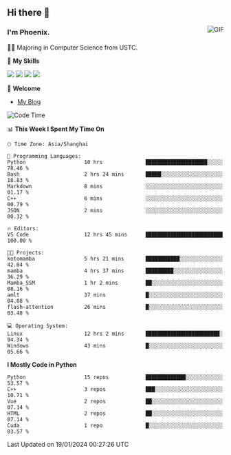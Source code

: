 ## Hi there 👋
<img align="right" alt="GIF" src="https://raw.githubusercontent.com/JoeyBling/JoeyBling/master/pic/pusheencode.gif" />

### I'm Phoenix.

👨‍🎓 Majoring in Computer Science from USTC.

🌟 **My Skills**

![](https://img.shields.io/badge/-Python-3e74a2?style=flat-square&logo=Python&logoColor=fff)
![](https://img.shields.io/badge/-C++-9f62a5?style=flat&logo=cplusplus&logoColor=white)
![](https://img.shields.io/badge/-Linux-185886?style=flat-square&logo=Linux&logoColor=fff)
![](https://img.shields.io/badge/-Rust-ff4136?style=flat-square&logo=Rust&logoColor=fff)

💬 **Welcome**

- [My Blog](https://ysy-phoenix.github.io/)

<!--START_SECTION:waka-->
![Code Time](http://img.shields.io/badge/Code%20Time-488%20hrs%2031%20mins-blue)

📊 **This Week I Spent My Time On** 

```text
🕑︎ Time Zone: Asia/Shanghai

💬 Programming Languages: 
Python                   10 hrs              ████████████████████░░░░░   78.46 % 
Bash                     2 hrs 24 mins       █████░░░░░░░░░░░░░░░░░░░░   18.83 % 
Markdown                 8 mins              ░░░░░░░░░░░░░░░░░░░░░░░░░   01.17 % 
C++                      6 mins              ░░░░░░░░░░░░░░░░░░░░░░░░░   00.79 % 
JSON                     2 mins              ░░░░░░░░░░░░░░░░░░░░░░░░░   00.32 % 

🔥 Editors: 
VS Code                  12 hrs 45 mins      █████████████████████████   100.00 % 

🐱‍💻 Projects: 
kotomamba                5 hrs 21 mins       ███████████░░░░░░░░░░░░░░   42.04 % 
mamba                    4 hrs 37 mins       █████████░░░░░░░░░░░░░░░░   36.29 % 
Mamba_SSM                1 hr 2 mins         ██░░░░░░░░░░░░░░░░░░░░░░░   08.16 % 
amlt                     37 mins             █░░░░░░░░░░░░░░░░░░░░░░░░   04.88 % 
flash-attention          26 mins             █░░░░░░░░░░░░░░░░░░░░░░░░   03.48 % 

💻 Operating System: 
Linux                    12 hrs 2 mins       ████████████████████████░   94.34 % 
Windows                  43 mins             █░░░░░░░░░░░░░░░░░░░░░░░░   05.66 % 
```

**I Mostly Code in Python** 

```text
Python                   15 repos            █████████████░░░░░░░░░░░░   53.57 % 
C++                      3 repos             ███░░░░░░░░░░░░░░░░░░░░░░   10.71 % 
Vue                      2 repos             ██░░░░░░░░░░░░░░░░░░░░░░░   07.14 % 
HTML                     2 repos             ██░░░░░░░░░░░░░░░░░░░░░░░   07.14 % 
Cuda                     1 repo              █░░░░░░░░░░░░░░░░░░░░░░░░   03.57 % 
```




 Last Updated on 19/01/2024 00:27:26 UTC
<!--END_SECTION:waka-->

<!--
**ysy-phoenix/ysy-phoenix** is a ✨ _special_ ✨ repository because its `README.md` (this file) appears on your GitHub profile.

Here are some ideas to get you started:

- 🔭 I’m currently working on ...
- 🌱 I’m currently learning ...
- 👯 I’m looking to collaborate on ...
- 🤔 I’m looking for help with ...
- 💬 Ask me about ...
- 📫 How to reach me: ...
- 😄 Pronouns: ...
- ⚡ Fun fact: ...
-->
